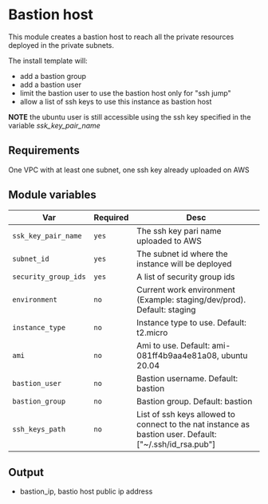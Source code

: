 # Bastion host

This module creates a bastion host to reach all the private resources deployed in the private subnets.

The install template will:

* add a bastion group
* add a bastion user
* limit the bastion user to use the bastion host only for "ssh jump"
* allow a list of ssh keys to use this instance as bastion host

**NOTE** the ubuntu user is still accessible using the ssh key specified in the variable *ssk_key_pair_name*

## Requirements

One VPC with at least one subnet, one ssh key already uploaded on AWS

## Module variables

| Var   | Required | Desc |
| ------- | ------- | ----------- |
| `ssk_key_pair_name` | `yes`  | The ssh key pari name uploaded to AWS |
| `subnet_id`  | `yes`  | The subnet id where the instance will be deployed |
| `security_group_ids`  | `yes`  | A list of security group ids |
| `environment`  | `no`  | Current work environment (Example: staging/dev/prod). Default: staging |
| `instance_type`  | `no`  | Instance type to use. Default: t2.micro |
| `ami`  | `no`  | Ami to use. Default: ami-081ff4b9aa4e81a08, ubuntu 20.04 |
| `bastion_user`  | `no`  | Bastion username. Default: bastion |
| `bastion_group`  | `no`  | Bastion group. Default: bastion |
| `ssh_keys_path`  | `no`  | List of ssh keys allowed to connect to the nat instance as bastion user. Default: ["~/.ssh/id_rsa.pub"] |

## Output

* bastion_ip, bastio host public ip address


